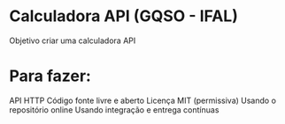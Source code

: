 # Calculadora API (GQSO - IFAL)

Objetivo criar uma calculadora API

# Para fazer:
 API HTTP
 Código fonte livre e aberto
 Licença MIT (permissiva)
 Usando o repositório online
 Usando integração e entrega contínuas

